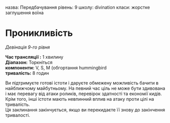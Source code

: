 назва: Передбачування рівень: 9 школу: divination класи: жорстке заглушення воїна

# Проникливість
_Девінація 9-го рівня_

**Час трансляції :** 1 хвилину    
**Діапазон:** Торкніться    
**компоненти:** V, S, М (обгортання hummingbird    
**тривалість:** 8 годин

Ви підтримуєте готові істоти і даруєте обмежену можливість бачити в найближчому майбутньому. На певний час ціль не може бути здивована і має перевагу від атаки роликів, перевірок здатності та економії кидів. Крім того, інші істоти мають невпинний вплив на атаку проти цілі на тривалість.    
Ця заклинання закінчується, якщо ви перекидаєте її знову до закінчення тривалості. 